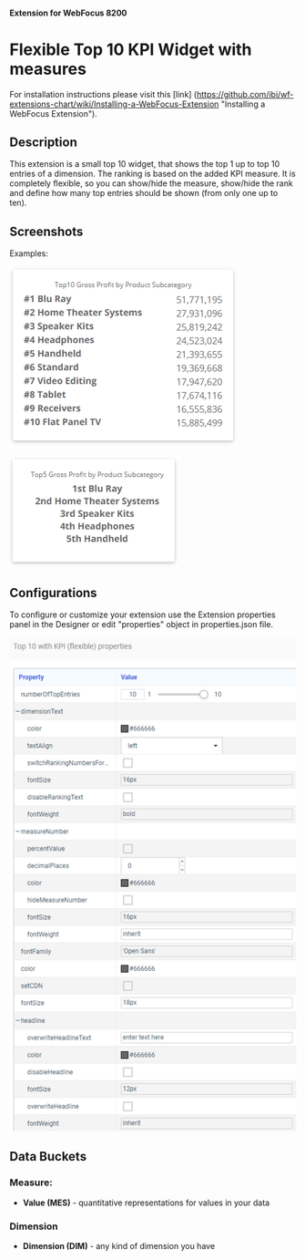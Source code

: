 #### Extension for WebFocus 8200

# Flexible Top 10 KPI Widget with measures

For installation instructions please visit this [link] (https://github.com/ibi/wf-extensions-chart/wiki/Installing-a-WebFocus-Extension "Installing a WebFocus Extension").

## Description

This extension is a small top 10 widget, that shows the top 1 up to top 10 entries of a dimension. The ranking is based on the added KPI measure.
It is completely flexible, so you can show/hide the measure, show/hide the rank and define how many top entries should be shown (from only one up to ten).

## Screenshots

Examples:

![Screenshot1](https://github.com/ibi/wf-extensions-chart/blob/master/com.ibi.top_10_with_kpi_flexible/screenshots/Screenshot1.PNG)

![Screenshot2](https://github.com/ibi/wf-extensions-chart/blob/master/com.ibi.top_10_with_kpi_flexible/screenshots/Screenshot2.PNG)

## Configurations

To configure or customize your extension use the Extension properties panel in the Designer or edit "properties" object in properties.json file.

![Properties](https://github.com/ibi/wf-extensions-chart/blob/master/com.ibi.top_10_with_kpi_flexible/screenshots/Properties.png)


## Data Buckets

### Measure:
* **Value (MES)** - quantitative representations for values in your data

### Dimension
* **Dimension (DIM)** - any kind of dimension you have
